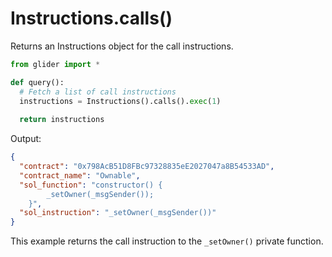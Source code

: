 # Instructions.calls()

Returns an Instructions object for the call instructions.

```python
from glider import *

def query():
  # Fetch a list of call instructions
  instructions = Instructions().calls().exec(1)
  
  return instructions
```

Output:

```json
{
  "contract": "0x798AcB51D8FBc97328835eE2027047a8B54533AD",
  "contract_name": "Ownable",
  "sol_function": "constructor() {
        _setOwner(_msgSender());
    }",
  "sol_instruction": "_setOwner(_msgSender())"
}
```

This example returns the call instruction to the `_setOwner()` private function.
